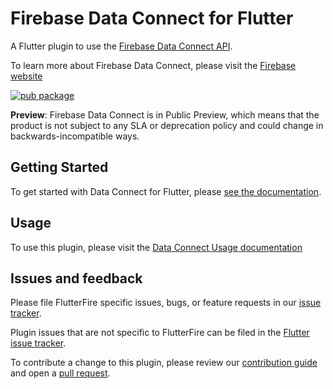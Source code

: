 # Firebase Data Connect for Flutter

A Flutter plugin to use the [Firebase Data Connect API](https://firebase.google.com/docs/data-connect/).

To learn more about Firebase Data Connect, please visit the [Firebase website](https://firebase.google.com/products/data-connect)

[![pub package](https://img.shields.io/pub/v/firebase_data_connect.svg)](https://pub.dev/packages/firebase_data_connect)

**Preview**: Firebase Data Connect is in Public Preview, which means that the product is not subject to any SLA or deprecation policy and could change in backwards-incompatible ways.

## Getting Started

To get started with Data Connect for Flutter, please [see the documentation](https://firebase.google.com/docs/data-connect/quickstart).

## Usage

To use this plugin, please visit the [Data Connect Usage documentation](https://firebase.google.com/docs/data-connect/schemas-guide)

## Issues and feedback

Please file FlutterFire specific issues, bugs, or feature requests in our [issue tracker](https://github.com/firebase/flutterfire/issues/new).

Plugin issues that are not specific to FlutterFire can be filed in the [Flutter issue tracker](https://github.com/flutter/flutter/issues/new).

To contribute a change to this plugin,
please review our [contribution guide](https://github.com/firebase/flutterfire/blob/master/CONTRIBUTING.md)
and open a [pull request](https://github.com/firebase/flutterfire/pulls).
